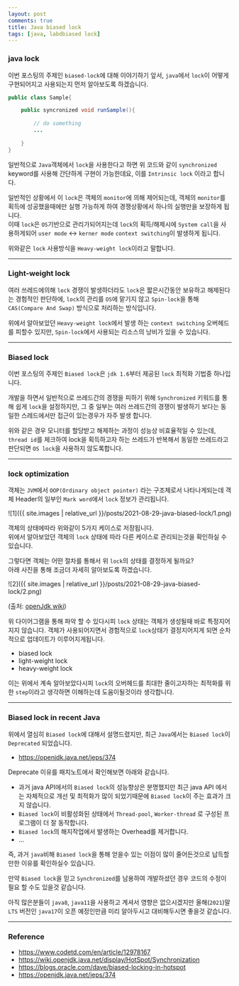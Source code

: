 ```yaml
---
layout: post
comments: true
title: Java biased lock
tags: [java, labdbiased lock]
---
```


### java lock     

이번 포스팅의 주제인 `biased-lock`에 대해 이야기하기 앞서, `java`에서 `lock`이 어떻게 구현되어지고 사용되는지 먼저 알아보도록 하겠습니다.

```java
public class Sample{

    public syncronized void runSample(){
        
        // do something
        ...
        
    }
}
```

일반적으로 `Java`객체에서 `lock`을 사용한다고 하면 위 코드와 같이 `synchronized` keyword를 사용해 간단하게 구현이 가능한데요, 이를 `Intrinsic lock` 이라고 합니다.

일반적인 상황에서 이 `lock`은 객체의 `monitor`에 의해 제어되는데, 객체의 `monitor`를 획득에 성공했을때에만 실행 가능하게 하여 경쟁상황에서 하나의 실행만을 보장하게 됩니다.  
이때 `lock`은 `OS`기반으로 관리가되어지는데 `lock`의 획득/해제시에 `System call`을 사용하게되어 `user mode` <-> `kerner mode` `context switching`이 발생하게 됩니다.

위와같은 `lock` 사용방식을  `Heavy-weight lock`이라고 말합니다.

---

### Light-weight lock

여러 쓰레드에의해 `lock` 경쟁이 발생하더라도 `lock`은 짧은시간동안 보유하고 해제된다는 경험적인 판단하에, `lock`의 관리를 `OS`에 맡기지 않고 `Spin-lock`을 통해 `CAS(Compare And Swap)` 방식으로 처리하는 방식입니다.

위에서 알아보았던 `Heavy-weight lock`에서 발생 하는 `context switching` 오버헤드를 피할수 있지만, `Spin-lock`에서 사용되는 리소스의 낭비가 있을 수 있습니다.

---

### Biased lock

이번 포스팅의 주제인 `Biased lock`은 `jdk 1.6`부터 제공된 `lock` 최적화 기법중 하나입니다.

개발을 하면서 일반적으로 쓰레드간의 경쟁을 피하기 위해 `Synchronized` 키워드를 통해 쉽게 `lock`을 설정하지만, 그 중 일부는 여러 쓰레드간의 경쟁이 발생하기 보다는 동일한 스레드에서만 접근이 있는경우가 자주 발생 합니다. 

위와 같은 경우 모니터를 할당받고 해제하는 과정이 성능상 비효율적일 수 있는데, `thread id`를 체크하여 lock을 획득하고자 하는 쓰레드가 반복해서 동일한 쓰레드라고 판단되면 `OS lock`을 사용하지 않도록합니다.

---

### lock optimization

객체는 `JVM`에서 `OOP(Ordinary object pointer)` 라는 구조체로서 나타나게되는데 객체 Header의 일부인 `Mark word`에서 `lock` 정보가 관리됩니다.

![1]({{ site.images | relative_url }}/posts/2021-08-29-java-biased-lock/1.png)   

객체의 상태에따라 위와같이 5가지 케이스로 저장됩니다.  
위에서 알아보았던 객체의 `lock` 상태에 따라 다른 케이스로 관리되는것을 확인하실 수 있습니다.

그렇다면 객체는 어떤 절차를 통해서 위 `lock`의 상태를 결정하게 될까요?  
아래 사진을 통해 조금더 자세히 알아보도록 하겠습니다.

![2]({{ site.images | relative_url }}/posts/2021-08-29-java-biased-lock/2.png)   

(출처: [openJdk wiki](https://wiki.openjdk.java.net/display/HotSpot/Synchronization))

위 다이어그램을 통해 파악 할 수 있다시피 `lock` 상태는 객체가 생성될때 바로 특정지어지지 않습니다. 객체가 사용되어지면서 경험적으로 `lock`상태가 결정지어지게 되면 순차적으로 업데이트가 이루어지게됩니다.

- biased lock
- light-weight lock
- heavy-weight lock

이는 위에서 계속 알아보았다시피 `lock`의 오버헤드를 최대한 줄이고자하는 최적화를 위한 `step`이라고 생각하면 이해하는데 도움이될것이라 생각합니다.

---

### Biased lock in recent Java

위에서 열심히 `Biased lock`에 대해서 설명드렸지만, 최근 `Java`에서는 `Biased lock`이 `Deprecated` 되었습니다. 

- https://openjdk.java.net/jeps/374

Deprecate 이유를 패치노트에서 확인해보면 아래와 같습니다.
-  과거 java API에서의 `Biased lock`의 성능향상은 분명했지만 최근 java API 에서는 자체적으로 개선 및 최적화가 많이 되었기때문에 `Biased lock`이 주는 효과가 크지 않습니다.
- `Biased lock`이 비활성화된 상태에서 `Thread-pool`, `Worker-thread` 로 구성된 프로그램이 더 잘 동작합니다.
- `Biased lock`의 해지작업에서 발생하는 Overhead를 제거합니다.
- ...

즉, 과거 `java`비해 `Biased lock`을 통해 얻을수 있는 이점이 많이 줄어든것으로 납득할만한 이유를 확인하실수 있습니다.

만약 `Biased lock`을 믿고 `Synchronized`를 남용하여 개발하셨던 경우 코드의 수정이 필요 할 수도 있을것 같습니다. 

아직 많은분들이 `java8`, `java11`을 사용하고 계셔서 영향은 없으시겠지만 올해(`2021`)말 `LTS` 버전인 `java17`이 오픈 예정인만큼 미리 알아두시고 대비해두시면 좋을것 같습니다.

---

### Reference

- https://www.codetd.com/en/article/12978167
- https://wiki.openjdk.java.net/display/HotSpot/Synchronization
- https://blogs.oracle.com/dave/biased-locking-in-hotspot
- https://openjdk.java.net/jeps/374